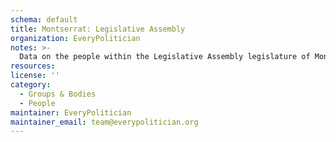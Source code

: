 ```yaml
---
schema: default
title: Montserrat: Legislative Assembly
organization: EveryPolitician
notes: >-
  Data on the people within the Legislative Assembly legislature of Montserrat.
resources:
license: ''
category:
  - Groups & Bodies
  - People
maintainer: EveryPolitician
maintainer_email: team@everypolitician.org
---
```

